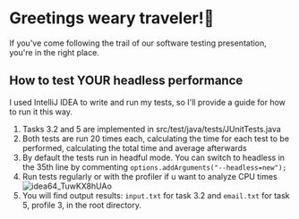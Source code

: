 # Greetings weary traveler!🥵
If you've come following the trail of our software testing presentation, you're in the right place.
## How to test YOUR headless performance
I used IntelliJ IDEA to write and run my tests, so I'll provide a guide for how to run it this way.
1. Tasks 3.2 and 5 are implemented in src/test/java/tests/JUnitTests.java
2. Both tests are run 20 times each, calculating the time for each test to be performed, calculating the total time and average afterwards
3. By default the tests run in headful mode. You can switch to headless in the 35th line by commenting `options.addArguments("--headless=new");`
4. Run tests regularly or with the profiler if u want to analyze CPU times ![idea64_TuwKX8hUAo](https://github.com/user-attachments/assets/dc1d821f-6460-450a-b4ed-52744e2cd984)
5. You will find output results: `input.txt` for task 3.2 and `email.txt` for task 5, profile 3, in the root directory.

